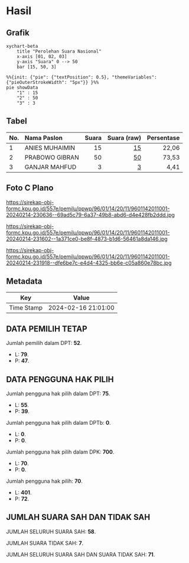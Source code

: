 # Hasil

## Grafik

```mermaid
xychart-beta
    title "Perolehan Suara Nasional"
    x-axis [01, 02, 03]
    y-axis "Suara" 0 --> 50
    bar [15, 50, 3]
```

```mermaid
%%{init: {"pie": {"textPosition": 0.5}, "themeVariables": {"pieOuterStrokeWidth": "5px"}} }%%
pie showData
    "1" : 15
    "2" : 50
    "3" : 3
```

## Tabel

| No. | Nama Paslon    | Suara | Suara (raw) | Persentase |
|:--- |:-------------- | -----:| -----------:| ----------:|
| 1   | ANIES MUHAIMIN | 15    | [15][p-1]   | 22,06      |
| 2   | PRABOWO GIBRAN | 50    | [50][p-2]   | 73,53      |
| 3   | GANJAR MAHFUD  | 3     | [3][p-3]    | 4,41       |


[p-1]: https://github.com/gigit-pemilu/pemilu-2024/blob/main/pilpres/hitung-suara/sub/96-papua-barat-daya/sub/01-sorong/sub/14-salawati-selatan/sub/2011-payapop/sub/001-tps/sub/paslon-1.txt
[p-2]: https://github.com/gigit-pemilu/pemilu-2024/blob/main/pilpres/hitung-suara/sub/96-papua-barat-daya/sub/01-sorong/sub/14-salawati-selatan/sub/2011-payapop/sub/001-tps/sub/paslon-2.txt
[p-3]: https://github.com/gigit-pemilu/pemilu-2024/blob/main/pilpres/hitung-suara/sub/96-papua-barat-daya/sub/01-sorong/sub/14-salawati-selatan/sub/2011-payapop/sub/001-tps/sub/paslon-3.txt

## Foto C Plano

https://sirekap-obj-formc.kpu.go.id/557e/pemilu/ppwp/96/01/14/20/11/9601142011001-20240214-230636--69ad5c79-6a37-49b8-abd6-d4e428fb2ddd.jpg

https://sirekap-obj-formc.kpu.go.id/557e/pemilu/ppwp/96/01/14/20/11/9601142011001-20240214-231602--1a371ce0-be8f-4873-b1d6-56461a8da146.jpg

https://sirekap-obj-formc.kpu.go.id/557e/pemilu/ppwp/96/01/14/20/11/9601142011001-20240214-231918--dfe6be7c-e4d4-4325-bb6e-c05a860e78bc.jpg


## Metadata

| Key        | Value               |
| ---------- | ------------------- |
| Time Stamp | 2024-02-16 21:01:00 |


## DATA PEMILIH TETAP

Jumlah pemilih dalam DPT: **52**.
 * L: **79**.
 * P: **47**.

## DATA PENGGUNA HAK PILIH

Jumlah pengguna hak pilih dalam DPT: **75**.
 * L: **55**.
 * P: **39**.

Jumlah pengguna hak pilih dalam DPTb: **0**.
 * L: **0**.
 * P: **0**.

Jumlah pengguna hak pilih dalam DPK: **700**.
 * L: **70**.
 * P: **0**.

Jumlah pengguna hak pilih: **70**.
 * L: **401**.
 * P: **72**.

## JUMLAH SUARA SAH DAN TIDAK SAH

JUMLAH SELURUH SUARA SAH: **58**.

JUMLAH SUARA TIDAK SAH: **7**.

JUMLAH SELURUH SUARA SAH DAN SUARA TIDAK SAH: **71**.


